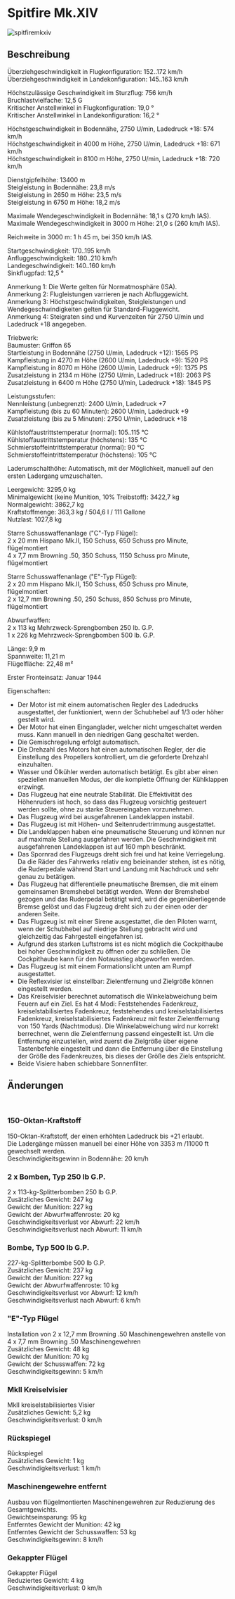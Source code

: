 # Spitfire Mk.XIV  
  
![spitfiremkxiv](../images/spitfiremkxiv.png)  
  
## Beschreibung  
  
Überziehgeschwindigkeit in Flugkonfiguration: 152..172 km/h  
Überziehgeschwindigkeit in Landekonfiguration: 145..163 km/h  
  
Höchstzulässige Geschwindigkeit im Sturzflug: 756 km/h  
Bruchlastvielfache: 12,5 G  
Kritischer Anstellwinkel in Flugkonfiguration: 19,0 °  
Kritischer Anstellwinkel in Landekonfiguration: 16,2 °  
  
Höchstgeschwindigkeit in Bodennähe, 2750 U/min, Ladedruck +18: 574 km/h  
Höchstgeschwindigkeit in 4000 m Höhe, 2750 U/min, Ladedruck +18: 671 km/h  
Höchstgeschwindigkeit in 8100 m Höhe, 2750 U/min, Ladedruck +18: 720 km/h  
  
Dienstgipfelhöhe: 13400 m  
Steigleistung in Bodennähe: 23,8 m/s  
Steigleistung in 2650 m Höhe: 23,5 m/s  
Steigleistung in 6750 m Höhe: 18,2 m/s  
  
Maximale Wendegeschwindigkeit in Bodennähe: 18,1 s (270 km/h IAS).  
Maximale Wendegeschwindigkeit in 3000 m Höhe: 21,0 s (260 km/h IAS).  
  
Reichweite in 3000 m: 1 h 45 m, bei 350 km/h IAS.  
  
Startgeschwindigkeit: 170..195 km/h  
Anfluggeschwindigkeit: 180..210 km/h  
Landegeschwindigkeit: 140..160 km/h  
Sinkflugpfad: 12,5 °  
  
Anmerkung 1: Die Werte gelten für Normatmosphäre (ISA).  
Anmerkung 2: Flugleistungen varrieren je nach Abfluggewicht.  
Anmerkung 3: Höchstgeschwindigkeiten, Steigleistungen und Wendegeschwindigkeiten gelten für Standard-Fluggewicht.  
Anmerkung 4: Steigraten sind und Kurvenzeiten für 2750 U/min und Ladedruck +18 angegeben.  
  
Triebwerk:  
Baumuster: Griffon 65  
Startleistung in Bodennähe (2750 U/min, Ladedruck +12): 1565 PS  
Kampfleistung in 4270 m Höhe (2600 U/min, Ladedruck +9): 1520 PS  
Kampfleistung in 8070 m Höhe (2600 U/min, Ladedruck +9): 1375 PS  
Zusatzleistung in 2134 m Höhe (2750 U/min, Ladedruck +18): 2063 PS  
Zusatzleistung in 6400 m Höhe (2750 U/min, Ladedruck +18): 1845 PS  
  
Leistungsstufen:  
Nennleistung (unbegrenzt): 2400 U/min, Ladedruck +7  
Kampfleistung (bis zu 60 Minuten): 2600 U/min, Ladedruck +9  
Zusatzleistung (bis zu 5 Minuten): 2750 U/min, Ladedruck +18  
  
Kühlstoffaustrittstemperatur (normal): 105..115 °C  
Kühlstoffaustrittstemperatur (höchstens): 135 °C  
Schmierstoffeintrittstemperatur (normal): 90 °C  
Schmierstoffeintrittstemperatur (höchstens): 105 °C  
  
Laderumschalthöhe: Automatisch, mit der Möglichkeit, manuell auf den ersten Ladergang umzuschalten.  
  
Leergewicht: 3295,0 kg  
Minimalgewicht (keine Munition, 10% Treibstoff): 3422,7 kg  
Normalgewicht: 3862,7 kg  
Kraftstoffmenge: 363,3 kg / 504,6 l / 111 Gallone  
Nutzlast: 1027,8 kg  
  
Starre Schusswaffenanlage ("C"-Typ Flügel):  
2 x 20 mm Hispano Mk.II, 150 Schuss, 650 Schuss pro Minute, flügelmontiert  
4 x 7,7 mm Browning .50, 350 Schuss, 1150 Schuss pro Minute, flügelmontiert  
  
Starre Schusswaffenanlage ("E"-Typ Flügel):  
2 x 20 mm Hispano Mk.II, 150 Schuss, 650 Schuss pro Minute, flügelmontiert  
2 x 12,7 mm Browning .50, 250 Schuss, 850 Schuss pro Minute, flügelmontiert  
  
Abwurfwaffen:  
2 x 113 kg Mehrzweck-Sprengbomben 250 lb. G.P.  
1 x 226 kg Mehrzweck-Sprengbomben 500 lb. G.P.  
  
Länge: 9,9 m  
Spannweite: 11,21 m  
Flügelfläche: 22,48 m²  
  
Erster Fronteinsatz: Januar 1944  
  
Eigenschaften:  
- Der Motor ist mit einem automatischen Regler des Ladedrucks ausgestattet, der funktioniert, wenn der Schubhebel auf 1/3 oder höher gestellt wird.  
- Der Motor hat einen Einganglader, welcher nicht umgeschaltet werden muss. Kann manuell in den niedrigen Gang geschaltet werden.  
- Die Gemischregelung erfolgt automatisch.  
- Die Drehzahl des Motors hat einen automatischen Regler, der die Einstellung des Propellers kontrolliert, um die geforderte Drehzahl einzuhalten.  
- Wasser und Ölkühler werden automatisch betätigt. Es gibt aber einen speziellen manuellen Modus, der die komplette Öffnung der Kühlklappen erzwingt.  
- Das Flugzeug hat eine neutrale Stabilität. Die Effektivität des Höhenruders ist hoch, so dass das Flugzeug vorsichtig gesteuert werden sollte, ohne zu starke Steuereingaben vorzunehmen.  
- Das Flugzeug wird bei ausgefahrenen Landeklappen instabil.  
- Das Flugzeug ist mit Höhen- und Seitenrudertrimmung ausgestattet.  
- Die Landeklappen haben eine pneumatische Steuerung und können nur auf maximale Stellung ausgefahren werden. Die Geschwindigkeit mit ausgefahrenen Landeklappen ist auf 160 mph beschränkt.  
- Das Spornrad des Flugzeugs dreht sich frei und hat keine Verriegelung. Da die Räder des Fahrwerks relativ eng beieinander stehen, ist es nötig, die Ruderpedale während Start und Landung mit Nachdruck und sehr genau zu betätigen.  
- Das Flugzeug hat differentielle pneumatische Bremsen, die mit einem gemeinsamen Bremshebel betätigt werden. Wenn der Bremshebel gezogen und das Ruderpedal betätigt wird, wird die gegenüberliegende Bremse gelöst und das Flugzeug dreht sich zu der einen oder der anderen Seite.  
- Das Flugzeug ist mit einer Sirene ausgestattet, die den Piloten warnt, wenn der Schubhebel auf niedrige Stellung gebracht wird und gleichzeitig das Fahrgestell eingefahren ist.  
- Aufgrund des starken Luftstroms ist es nicht möglich die Cockpithaube bei hoher Geschwindigkeit zu öffnen oder zu schließen. Die Cockpithaube kann für den Notausstieg abgeworfen werden.  
- Das Flugzeug ist mit einem Formationslicht unten am Rumpf ausgestattet.  
- Die Reflexvisier ist einstellbar: Zielentfernung und Zielgröße können eingestellt werden.  
- Das Kreiselvisier berechnet automatisch die Winkelabweichung beim Feuern auf ein Ziel. Es hat 4 Modi: Feststehendes Fadenkreuz, kreiselstabilisiertes Fadenkreuz, feststehendes und kreiselstabilisiertes Fadenkreuz, kreiselstabilisiertes Fadenkreuz mit fester Zielentfernung von 150 Yards (Nachtmodus). Die Winkelabweichung wird nur korrekt berrechnet, wenn die Zielentfernung passend eingestellt ist. Um die Entfernung einzustellen, wird zuerst die Zielgröße über eigene Tastenbefehle eingestellt und dann die Entfernung über die Einstellung der Größe des Fadenkreuzes, bis dieses der Größe des Ziels entspricht.  
- Beide Visiere haben schiebbare Sonnenfilter.  
  
## Änderungen  
  ﻿
  
### 150-Oktan-Kraftstoff  
  
150-Oktan-Kraftstoff, der einen erhöhten Ladedruck bis +21 erlaubt.  
Die Ladergänge müssen manuell bei einer Höhe von 3353 m /11000 ft gewechselt werden.  
Geschwindigkeitsgewinn in Bodennähe: 20 km/h  ﻿
  
  
### 2 x Bomben, Typ 250 lb G.P.  
  
2 x 113-kg-Splitterbomben 250 lb G.P.  
Zusätzliches Gewicht: 247 kg  
Gewicht der Munition: 227 kg  
Gewicht der Abwurfwaffenroste: 20 kg  
Geschwindigkeitsverlust vor Abwurf: 22 km/h  
Geschwindigkeitsverlust nach Abwurf: 11 km/h  ﻿
  
### Bombe, Typ 500 lb G.P.  
  
227-kg-Splitterbombe 500 lb G.P.  
Zusätzliches Gewicht: 237 kg  
Gewicht der Munition: 227 kg  
Gewicht der Abwurfwaffenroste: 10 kg  
Geschwindigkeitsverlust vor Abwurf: 12 km/h  
Geschwindigkeitsverlust nach Abwurf: 6 km/h  ﻿
  
### "E"-Typ Flügel  
  
Installation von 2 x 12,7 mm Browning .50 Maschinengewehren anstelle von 4 x 7,7 mm Browning .50 Maschinengewehren  
Zusätzliches Gewicht: 48 kg  
Gewicht der Munition: 70 kg  
Gewicht der Schusswaffen: 72 kg  
Geschwindigkeitsgewinn: 5 km/h  ﻿
  
### MkII Kreiselvisier  
  
MkII kreiselstabilisiertes Visier  
Zusätzliches Gewicht: 5,2 kg  
Geschwindigkeitsverlust: 0 km/h  ﻿
  
### Rückspiegel  
  
Rückspiegel  
Zusätzliches Gewicht: 1 kg  
Geschwindigkeitsverlust: 1 km/h  ﻿
  
### Maschinengewehre entfernt  
  
Ausbau von flügelmontierten Maschinengewehren zur Reduzierung des Gesamtgewichts.  
Gewichtseinsparung: 95 kg  
Entferntes Gewicht der Munition: 42 kg  
Entferntes Gewicht der Schusswaffen: 53 kg  
Geschwindigkeitsgewinn: 8 km/h  ﻿
  
### Gekappter Flügel  
  
Gekappter Flügel  
Reduziertes Gewicht: 4 kg  
Geschwindigkeitsverlust: 0 km/h  